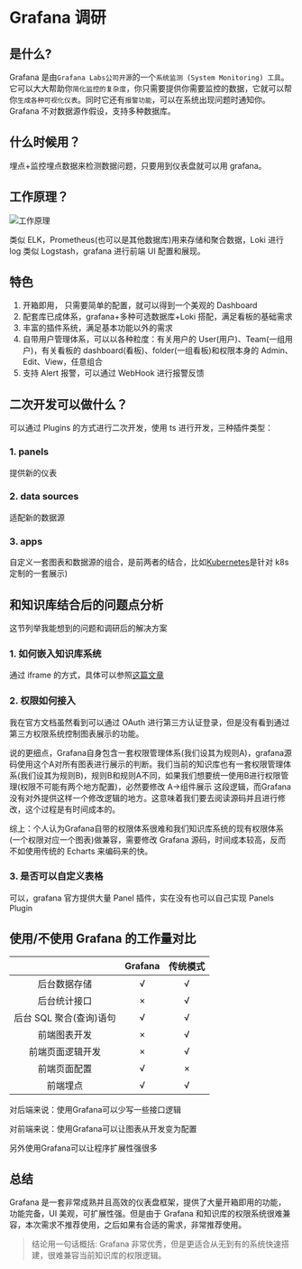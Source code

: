 # Grafana 调研

## 是什么?

Grafana 是由`Grafana Labs公司开源`的一个`系统监测 (System Monitoring) 工具`。它可以大大帮助你`简化监控的复杂度`，你只需要提供你需要监控的数据，它就可以帮你`生成各种可视化仪表`。同时它还有`报警功能`，可以在系统出现问题时通知你。Grafana 不对数据源作假设，支持多种数据库。

## 什么时候用？

埋点+监控埋点数据来检测数据问题，只要用到仪表盘就可以用 grafana。

## 工作原理？

![工作原理](https://kalasearch.cn/static/e73f320abbd4d852c468f6ceadc67c9a/46e51/grafana-relationship.png)

类似 ELK，Prometheus(也可以是其他数据库)用来存储和聚合数据，Loki 进行 log 类似 Logstash，grafana 进行前端 UI 配置和展现。

## 特色

1. 开箱即用， 只需要简单的配置，就可以得到一个美观的 Dashboard
2. 配套库已成体系，grafana+多种可选数据库+Loki 搭配，满足看板的基础需求
3. 丰富的插件系统，满足基本功能以外的需求
4. 自带用户管理体系，可以以各种粒度：有关用户的 User(用户)、Team(一组用户)，有关看板的 dashboard(看板)、folder(一组看板)和权限本身的 Admin、Edit、View，任意组合
5. 支持 Alert 报警，可以通过 WebHook 进行报警反馈

## 二次开发可以做什么？

可以通过 Plugins 的方式进行二次开发，使用 ts 进行开发，三种插件类型：

### 1. panels

提供新的仪表

### 2. data sources

适配新的数据源

### 3. apps

自定义一套图表和数据源的组合，是前两者的结合，比如[Kubernetes](https://grafana.com/grafana/plugins/grafana-kubernetes-app)是针对 k8s 定制的一套展示)

## 和知识库结合后的问题点分析

这节列举我能想到的问题和调研后的解决方案

### 1. 如何嵌入知识库系统

通过 iframe 的方式，具体可以参照[这篇文章](https://thenishchalraj.medium.com/dynamically-embed-grafana-dashboards-in-a-react-component-483b9ecd1dcd)

### 2. 权限如何接入

我在官方文档虽然看到可以通过 OAuth 进行第三方认证登录，但是没有看到通过第三方权限系统控制图表展示的功能。

说的更细点，Grafana自身包含一套权限管理体系(我们设其为规则A)，grafana源码使用这个A对所有图表进行展示的判断。我们当前的知识库也有一套权限管理体系(我们设其为规则B)，规则B和规则A不同，如果我们想要统一使用B进行权限管理(权限不可能有两个地方配置)，必然要修改 A→组件展示 这段逻辑，而Grafana没有对外提供这样一个修改逻辑的地方。这意味着我们要去阅读源码并且进行修改，这个过程是有时间成本的。

综上：个人认为Grafana自带的权限体系很难和我们知识库系统的现有权限体系(一个权限对应一个图表)做兼容，需要修改 Grafana 源码，时间成本较高，反而不如使用传统的 Echarts 来编码来的快。

### 3. 是否可以自定义表格

可以，grafana 官方提供大量 Panel 插件，实在没有也可以自己实现 Panels Plugin

## 使用/不使用 Grafana 的工作量对比

|                         | Grafana | 传统模式 |
| :---------------------: | :-----: | :------: |
|      后台数据存储       |    √    |    √     |
|      后台统计接口       |    ×    |    √     |
| 后台 SQL 聚合(查询)语句 |    √    |    √     |
|      前端图表开发       |    ×    |    √     |
|    前端页面逻辑开发     |    ×    |    √     |
|      前端页面配置       |    √    |    ×     |
|        前端埋点         |    √    |    √     |

对后端来说：使用Grafana可以少写一些接口逻辑

对前端来说：使用Grafana可以让图表从开发变为配置

另外使用Grafana可以让程序扩展性强很多

## 总结

Grafana 是一套非常成熟并且高效的仪表盘框架，提供了大量开箱即用的功能，功能完备，UI 美观，可扩展性强。但是由于 Grafana 和知识库的权限系统很难兼容，本次需求不推荐使用，之后如果有合适的需求，非常推荐使用。

> 结论用一句话概括: Grafana 非常优秀，但是更适合从无到有的系统快速搭建，很难兼容当前知识库的权限逻辑。
